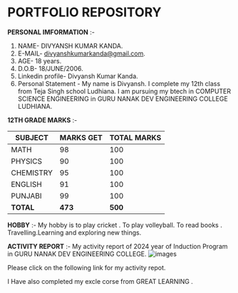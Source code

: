 # PORTFOLIO REPOSITORY 

  **PERSONAL IMFORMATION** :-
1. NAME- DIVYANSH KUMAR KANDA.
2. E-MAIL- divyanshkumarkanda@gmail.com.
3. AGE- 18 years.
4. D.O.B- 18/JUNE/2006.
5. Linkedin profile- Divyansh Kumar Kanda.
6. Personal Statement - My name is Divyansh. I complete my 12th class from Teja Singh school Ludhiana. I am pursuing my btech in COMPUTER SCIENCE ENGINEERING in GURU NANAK DEV ENGINEERING COLLEGE LUDHIANA.

  **12TH GRADE MARKS** :-

| SUBJECT    | MARKS GET | TOTAL MARKS |
| ---------- | --------- | ----------- |
| MATH       | 98        | 100         |
| PHYSICS    | 90        | 100         |
| CHEMISTRY  | 95        | 100         |
| ENGLISH    | 91        | 100         |
| PUNJABI    | 99        | 100         |
| **TOTAL**  | **473**   | **500**     |

   **HOBBY** :-
My hobby is to play cricket . To play volleyball. To read books . Travelling.Learning and exploring new things.

   **ACTIVITY REPORT** :-
My activity report of 2024 year of Induction Program  in GURU NANAK DEV ENGINEERING COLLEGE.
     ![images](https://github.com/user-attachments/assets/1ed32035-29cd-4f07-b518-82aeebd97917)

Please click on the following link for my activity repot.



I Have also completed my excle corse from GREAT LEARNING .
